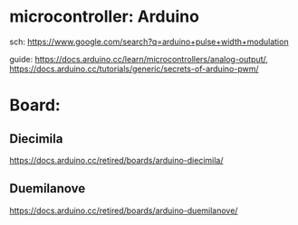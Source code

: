 # microcontroller: Arduino
sch: https://www.google.com/search?q=arduino+pulse+width+modulation

guide: https://docs.arduino.cc/learn/microcontrollers/analog-output/, https://docs.arduino.cc/tutorials/generic/secrets-of-arduino-pwm/

# Board:
## Diecimila
https://docs.arduino.cc/retired/boards/arduino-diecimila/

## Duemilanove
https://docs.arduino.cc/retired/boards/arduino-duemilanove/

